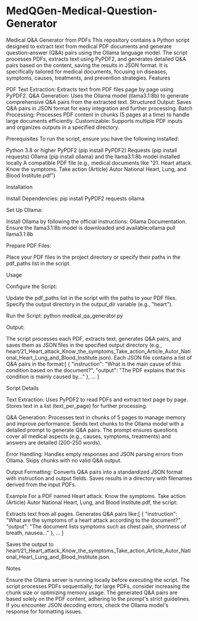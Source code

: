 # MedQGen-Medical-Question-Generator

Medical Q&A Generator from PDFs
This repository contains a Python script designed to extract text from medical PDF documents and generate question-answer (Q&A) pairs using the Ollama language model. The script processes PDFs, extracts text using PyPDF2, and generates detailed Q&A pairs based on the content, saving the results in JSON format. It is specifically tailored for medical documents, focusing on diseases, symptoms, causes, treatments, and prevention strategies.
Features

PDF Text Extraction: Extracts text from PDF files page by page using PyPDF2.
Q&A Generation: Uses the Ollama model (llama3.1:8b) to generate comprehensive Q&A pairs from the extracted text.
Structured Output: Saves Q&A pairs in JSON format for easy integration and further processing.
Batch Processing: Processes PDF content in chunks (5 pages at a time) to handle large documents efficiently.
Customizable: Supports multiple PDF inputs and organizes outputs in a specified directory.

Prerequisites
To run the script, ensure you have the following installed:

Python 3.8 or higher
PyPDF2 (pip install PyPDF2)
Requests (pip install requests)
Ollama (pip install ollama) and the llama3.1:8b model installed locally
A compatible PDF file (e.g., medical documents like "21. Heart attack. Know the symptoms. Take action (Article) Autor National Heart, Lung, and Blood Institute.pdf")

Installation


Install Dependencies:
pip install PyPDF2 requests ollama


Set Up Ollama:

Install Ollama by following the official instructions: Ollama Documentation.
Ensure the llama3.1:8b model is downloaded and available:ollama pull llama3.1:8b




Prepare PDF Files:

Place your PDF files in the project directory or specify their paths in the pdf_paths list in the script.



Usage

Configure the Script:

Update the pdf_paths list in the script with the paths to your PDF files.
Specify the output directory in the output_dir variable (e.g., "heart").


Run the Script:
python medical_qa_generator.py


Output:

The script processes each PDF, extracts text, generates Q&A pairs, and saves them as JSON files in the specified output directory (e.g., heart/21_Heart_attack_Know_the_symptoms_Take_action_Article_Autor_National_Heart_Lung_and_Blood_Institute.json).
Each JSON file contains a list of Q&A pairs in the format:[
    {
        "instruction": "What is the main cause of this condition based on the document?",
        "output": "The PDF explains that this condition is mainly caused by..."
    },
    ...
]





Script Details

Text Extraction:
Uses PyPDF2 to read PDFs and extract text page by page.
Stores text in a list (text_per_page) for further processing.


Q&A Generation:
Processes text in chunks of 5 pages to manage memory and improve performance.
Sends text chunks to the Ollama model with a detailed prompt to generate Q&A pairs.
The prompt ensures questions cover all medical aspects (e.g., causes, symptoms, treatments) and answers are detailed (200-250 words).


Error Handling:
Handles empty responses and JSON parsing errors from Ollama.
Skips chunks with no valid Q&A output.


Output Formatting:
Converts Q&A pairs into a standardized JSON format with instruction and output fields.
Saves results in a directory with filenames derived from the input PDFs.



Example
For a PDF named  Heart attack. Know the symptoms. Take action (Article) Autor National Heart, Lung, and Blood Institute.pdf, the script:

Extracts text from all pages.
Generates Q&A pairs like:[
    {
        "instruction": "What are the symptoms of a heart attack according to the document?",
        "output": "The document lists symptoms such as chest pain, shortness of breath, nausea..."
    },
    ...
]


Saves the output to heart/21_Heart_attack_Know_the_symptoms_Take_action_Article_Autor_National_Heart_Lung_and_Blood_Institute.json.

Notes

Ensure the Ollama server is running locally before executing the script.
The script processes PDFs sequentially; for large PDFs, consider increasing the chunk size or optimizing memory usage.
The generated Q&A pairs are based solely on the PDF content, adhering to the prompt's strict guidelines.
If you encounter JSON decoding errors, check the Ollama model's response for formatting issues.

